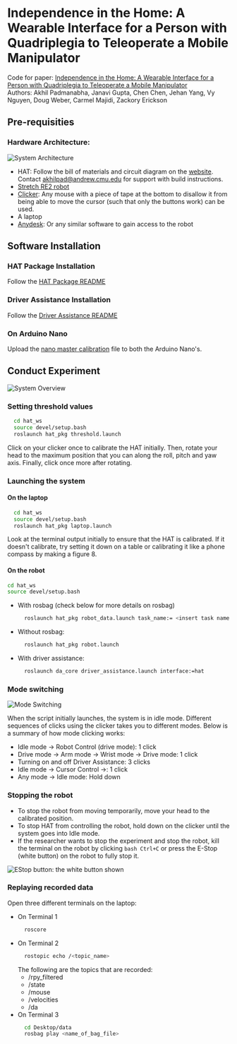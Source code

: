 # Independence in the Home: A Wearable Interface for a Person with Quadriplegia to Teleoperate a Mobile Manipulator
Code for paper: [Independence in the Home: A Wearable Interface for a Person with Quadriplegia to Teleoperate a Mobile Manipulator](https://arxiv.org/abs/2312.15071)\
Authors: Akhil Padmanabha, Janavi Gupta, Chen Chen, Jehan Yang, Vy Nguyen, Doug Weber, Carmel Majidi, Zackory Erickson

## Pre-requisities
### Hardware Architecture:
![System Architecture](https://github.com/RCHI-Lab/HAT2/assets/79553848/7b2935c2-09e5-4778-8ff1-6348239e2229)

- HAT: Follow the bill of materials and circuit diagram on the [website](https://sites.google.com/view/hat2-teleop/home/build-instructions-and-code). Contact [akhilpad@andrew.cmu.edu](mailto:akhilpad@andrew.cmu.edu) for support with build instructions.
- [Stretch RE2 robot](https://docs.hello-robot.com/0.2/.) 
- [Clicker](https://www.amazon.com/V7-Standard-Optical-Notebooks-M30P10-7N/dp/B002FYL7PG?th=1): Any mouse with a piece of tape at the bottom to disallow it from being able to move the cursor (such that only the buttons work) can be used. 
- A laptop
- [Anydesk](https://anydesk.com/en): Or any similar software to gain access to the robot

## Software Installation
### HAT Package Installation
Follow the [HAT Package README](https://github.com/RCHI-Lab/HAT2/blob/main/hat_pkg/src/README.md)
### Driver Assistance Installation
Follow the [Driver Assistance README](https://github.com/RCHI-Lab/HAT2/blob/main/driver_assistance/README.md)
### On Arduino Nano
Upload the [nano master calibration](https://github.com/RCHI-Lab/HAT2/blob/main/nano_master_calibration/nano_master_calibration.ino) file to both the Arduino Nano's.
## Conduct Experiment
![System Overview](https://github.com/RCHI-Lab/HAT2/assets/79553848/7744c84c-7158-4908-a336-cee5a52e92c3)
### Setting threshold values
```bash
  cd hat_ws
  source devel/setup.bash
  roslaunch hat_pkg threshold.launch
```
Click on your clicker once to calibrate the HAT initially. Then, rotate your head to the maximum position that you can along the roll, pitch and yaw axis. Finally, click once more after rotating.
### Launching the system
#### On the laptop
```bash
  cd hat_ws
  source devel/setup.bash
  roslaunch hat_pkg laptop.launch
```
Look at the terminal output initially to ensure that the HAT is calibrated. If it doesn't calibrate, try setting it down on a table or calibrating it like a phone compass by making a figure 8. 
#### On the robot
```bash
cd hat_ws
source devel/setup.bash
```
- With rosbag (check below for more details on rosbag)
  ```bash
    roslaunch hat_pkg robot_data.launch task_name:= <insert task name here>
   ```
- Without rosbag:
  ```bash
    roslaunch hat_pkg robot.launch
  ```
- With driver assistance:
  ```bash
    roslaunch da_core driver_assistance.launch interface:=hat
  ```
### Mode switching
![Mode Switching](https://github.com/RCHI-Lab/HAT2/assets/79553848/9c77cdcc-a507-4d20-aec9-0b9c3b057b4e)

When the script initially launches, the system is in idle mode. Different sequences of clicks using the clicker takes you to different modes. Below is a summary of how mode clicking works:

- Idle mode -> Robot Control (drive mode): 1 click
- Drive mode -> Arm mode -> Wrist mode -> Drive mode: 1 click
- Turning on and off Driver Assistance: 3 clicks
- Idle mode -> Cursor Control ->: 1 click
- Any mode -> Idle mode: Hold down
### Stopping the robot
- To stop the robot from moving temporarily, move your head to the calibrated position.
- To stop HAT from controlling the robot, hold down on the clicker until the system goes into Idle mode.
- If the researcher wants to stop the experiment and stop the robot, kill the terminal on the robot by clicking ```bash Ctrl+C``` or press the E-Stop (white button) on the robot to fully stop it.
  
![EStop button: the white button shown](https://user-images.githubusercontent.com/66550924/194368128-14fd9672-23ec-4a38-b5bf-83271cb101be.png)
### Replaying recorded data
Open three different terminals on the laptop:
- On Terminal 1
  ```bash
    roscore
  ```
- On Terminal 2
  ```bash
    rostopic echo /<topic_name>
  ```
  The following are the topics that are recorded:
  - /rpy_filtered
  - /state
  - /mouse
  - /velocities
  - /da
- On Terminal 3
  ```bash
    cd Desktop/data
    rosbag play <name_of_bag_file>
  ```
